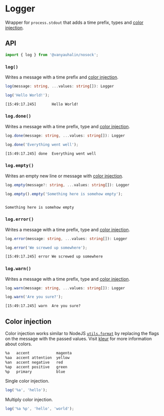 # Logger

Wrapper for `process.stdout` that adds a time prefix, types and [color injection](#color-injection).

## API

```js
import { log } from '@vanyauhalin/nosock';
```

### `log()`

Writes a message with a time prefix and [color injection](#color-injection).

```ts
log(message: string, ...values: string[]): Logger
```

```js
log('Hello World!');
```

```txt
[15:49:17.245]       Hello World!
```

### `log.done()`

Writes a message with a time prefix, type and [color injection](#color-injection).

```ts
log.done(message: string, ...values: string[]): Logger
```

```js
log.done('Everything went well');
```

```txt
[15:49:17.245] done  Everything went well
```

### `log.empty()`

Writes an empty new line or message with [color injection](#color-injection).

```ts
log.empty(message?: string, ...values: string[]): Logger
```

```js
log.empty().empty('Something here is somehow empty');
```

```txt

Something here is somehow empty
```

### `log.error()`

Writes a message with a time prefix, type and [color injection](#color-injection).

```ts
log.error(message: string, ...values: string[]): Logger
```

```js
log.error('We screwed up somewhere');
```

```txt
[15:49:17.245] error We screwed up somewhere
```

### `log.warn()`

Writes a message with a time prefix, type and [color injection](#color-injection).

```ts
log.warn(message: string, ...values: string[]): Logger
```

```js
log.warn('Are you sure?');
```

```txt
[15:49:17.245] warn  Are you sure?
```

## Color injection

Color injection works similar to NodeJS [`utils.format`](https://nodejs.org/api/util.html#utilformatformat-args) by replacing the flags on the message with the passed values. Visit [kleur](https://github.com/lukeed/kleur) for more information about colors.

```txt
%a   accent            magenta
%aa  accent attention  yellow
%an  accent negative   red
%ap  accent positive   green
%p   primary           blue
```

Single color injection.

```js
log('%a', 'hello');
```

Multiply color injection.

```js
log('%a %p', 'hello', 'world');
```
